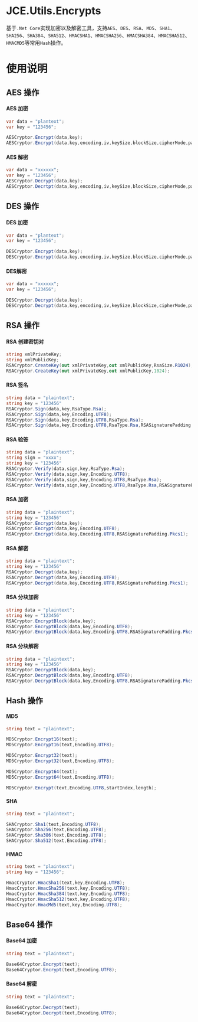 ﻿# JCE.Utils.Encrypts 

基于`.Net Core`实现加密以及解密工具，支持`AES`、`DES`、`RSA`、`MD5`、`SHA1`、`SHA256`、`SHA384`、`SHA512`、`HMACSHA1`、`HMACSHA256`、`HMACSHA384`、`HMACSHA512`、`HMACMD5`等常用`Hash`操作。

# 使用说明

## AES 操作

#### AES 加密

```csharp
var data = "plantext";
var key = "123456";

AESCryptor.Encrypt(data,key);
AESCryptor.Encrypt(data,key,encoding,iv,keySize,blockSize,cipherMode,paddingMode,outType);
```

#### AES 解密

```csharp
var data = "xxxxxx";
var key = "123456";
AESCryptor.Decrypt(data,key);
AESCryptor.Decrtpt(data,key,encoding,iv,keySize,blockSize,cipherMode,paddingMode,outType)
```

## DES 操作

#### DES 加密

```csharp
var data = "plantext";
var key = "123456";

DESCryptor.Encrypt(data,key);
DESCryptor.Encrypt(data,key,encoding,iv,keySize,blockSize,cipherMode,paddingMode,outType);
```

#### DES解密

```csharp
var data = "xxxxxx";
var key = "123456";

DESCryptor.Decrypt(data,key);
DESCryptor.Decrypt(data,key,encoding,iv,keySize,blockSize,cipherMode,paddingMode,outType);
```

## RSA 操作

#### RSA 创建密钥对

```csharp
string xmlPrivateKey;
string xmlPublicKey;
RSACryptor.CreateKey(out xmlPrivateKey,out xmlPublicKey,RsaSize.R1024);
RSACryptor.CreateKey(out xmlPrivateKey,out xmlPublicKey,1024);
```

#### RSA 签名

```csharp
string data = "plaintext";
string key = "123456"
RSACryptor.Sign(data,key,RsaType.Rsa);
RSACryptor.Sign(data,key,Encoding.UTF8);
RSACryptor.Sign(data,key,Encoding.UTF8,RsaType.Rsa);
RSACryptor.Sign(data,key,Encoding.UTF8,RsaType.Rsa,RSASignaturePadding.Pkcs1);
```

#### RSA 验签

```csharp
string data = "plaintext";
string sign = "xxxx";
string key = "123456"
RSACryptor.Verify(data,sign,key,RsaType.Rsa);
RSACryptor.Verify(data,sign,key,Encoding.UTF8);
RSACryptor.Verify(data,sign,key,Encoding.UTF8,RsaType.Rsa);
RSACryptor.Verify(data,sign,key,Encoding.UTF8,RsaType.Rsa,RSASignaturePadding.Pkcs1);
```

#### RSA 加密

```csharp
string data = "plaintext";
string key = "123456"
RSACryptor.Encrypt(data,key);
RSACryptor.Encrypt(data,key,Encoding.UTF8);
RSACryptor.Encrypt(data,key,Encoding.UTF8,RSASignaturePadding.Pkcs1);
```

#### RSA 解密

```csharp
string data = "plaintext";
string key = "123456"
RSACryptor.Decrypt(data,key);
RSACryptor.Decrypt(data,key,Encoding.UTF8);
RSACryptor.Decrypt(data,key,Encoding.UTF8,RSASignaturePadding.Pkcs1);
```

#### RSA 分块加密

```csharp
string data = "plaintext";
string key = "123456"
RSACryptor.EncryptBlock(data,key);
RSACryptor.EncryptBlock(data,key,Encoding.UTF8);
RSACryptor.EncryptBlock(data,key,Encoding.UTF8,RSASignaturePadding.Pkcs1);
```

#### RSA 分块解密

```csharp
string data = "plaintext";
string key = "123456"
RSACryptor.DecryptBlock(data,key);
RSACryptor.DecryptBlock(data,key,Encoding.UTF8);
RSACryptor.DecryptBlock(data,key,Encoding.UTF8,RSASignaturePadding.Pkcs1);
```

## Hash 操作

#### MD5

```csharp
string text = "plaintext";

MD5Cryptor.Encrypt16(text);
MD5Cryptor.Encrypt16(text,Encoding.UTF8);

MD5Cryptor.Encrypt32(text);
MD5Cryptor.Encrypt32(text,Encoding.UTF8);

MD5Cryptor.Encrypt64(text);
MD5Cryptor.Encrypt64(text,Encoding.UTF8);

MD5Cryptor.Encrypt(text,Encoding.UTF8,startIndex,length);
```

#### SHA

```csharp
string text = "plaintext";

SHACryptor.Sha1(text,Encoding.UTF8);
SHACryptor.Sha256(text,Encoding.UTF8);
SHACryptor.Sha386(text,Encoding.UTF8);
SHACryptor.Sha512(text,Encoding.UTF8);
```

#### HMAC

```csharp
string text = "plaintext";
string key = "123456";

HmacCryptor.HmacSha1(text,key,Encoding.UTF8);
HmacCryptor.HmacSha256(text,key,Encoding.UTF8);
HmacCryptor.HmacSha384(text,key,Encoding.UTF8);
HmacCryptor.HmacSha512(text,key,Encoding.UTF8);
HmacCryptor.HmacMd5(text,key,Encoding.UTF8);
```

## Base64 操作

#### Base64 加密

```csharp
string text = "plaintext";

Base64Cryptor.Encrypt(text);
Base64Cryptor.Encrypt(text,Encoding.UTF8);
```

#### Base64 解密

```csharp
string text = "plaintext";

Base64Cryptor.Decrypt(text);
Base64Cryptor.Decrypt(text,Encoding.UTF8);
```